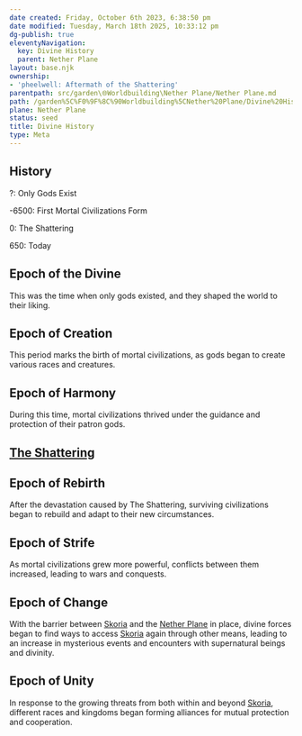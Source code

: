 ```yaml
---
date created: Friday, October 6th 2023, 6:38:50 pm
date modified: Tuesday, March 18th 2025, 10:33:12 pm
dg-publish: true
eleventyNavigation:
  key: Divine History
  parent: Nether Plane
layout: base.njk
ownership:
- 'pheelwell: Aftermath of the Shattering'
parentpath: src/garden\🌐Worldbuilding\Nether Plane/Nether Plane.md
path: /garden%5C%F0%9F%8C%90Worldbuilding%5CNether%20Plane/Divine%20History/
plane: Nether Plane
status: seed
title: Divine History
type: Meta
---
```


## History

?: Only Gods Exist

-6500: First Mortal Civilizations Form

0: The Shattering

650: Today

## Epoch of the Divine

This was the time when only gods existed, and they shaped the world to their liking.

## Epoch of Creation

This period marks the birth of mortal civilizations, as gods began to create various races and creatures.

## Epoch of Harmony

During this time, mortal civilizations thrived under the guidance and protection of their patron gods.

## [The Shattering](/garden/%F0%9F%8C%90Worldbuilding/Nether%20Plane/The%20Shattering)

## Epoch of Rebirth

After the devastation caused by The Shattering, surviving civilizations began to rebuild and adapt to their new circumstances.

## Epoch of Strife

As mortal civilizations grew more powerful, conflicts between them increased, leading to wars and conquests.

## Epoch of Change

With the barrier between [Skoria](/garden/%F0%9F%8C%90Worldbuilding/Skoria) and the [Nether Plane](/garden/%F0%9F%8C%90Worldbuilding/Nether%20Plane) in place, divine forces began to find ways to access [Skoria](/garden/%F0%9F%8C%90Worldbuilding/Skoria) again through other means, leading to an increase in mysterious events and encounters with supernatural beings and divinity.

## Epoch of Unity

In response to the growing threats from both within and beyond [Skoria](/garden/%F0%9F%8C%90Worldbuilding/Skoria), different races and kingdoms began forming alliances for mutual protection and cooperation.